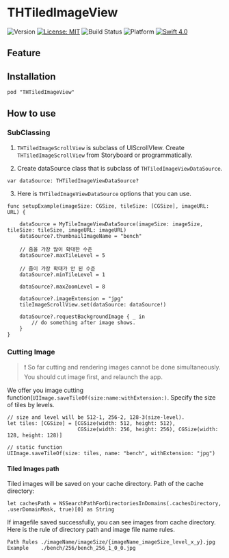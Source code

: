 #  THTiledImageView


![Version](https://img.shields.io/badge/pod-v0.2.0-blue.svg)
[![License: MIT](https://img.shields.io/badge/License-MIT-blue.svg?style=flat)](https://github.com/younatics/YNDropDownMenu/blob/master/LICENSE)
![Build Status](https://img.shields.io/badge/build-passing-brightgreen.svg)
![Platform](https://img.shields.io/badge/platform-ios-lightgrey.svg)
[![Swift 4.0](https://img.shields.io/badge/Swift-4.0-%23FB613C.svg)](https://developer.apple.com/swift/)

## Feature


## Installation

```
pod "THTiledImageView"
```

## How to use

### SubClassing

1. `THTiledImageScrollView` is subclass of UIScrollVIew. Create `THTiledImageScrollView` from Storyboard or programmatically.


2. Create dataSource class that is subclass of `THTiledImageViewDataSource`.

```
var dataSource: THTiledImageViewDataSource?
```


3. Here is `THTiledImageViewDataSource` options that you can use.

```
func setupExample(imageSize: CGSize, tileSize: [CGSize], imageURL: URL) {

    dataSource = MyTileImageViewDataSource(imageSize: imageSize, tileSize: tileSize, imageURL: imageURL)
    dataSource?.thumbnailImageName = "bench"

    // 줌을 가장 많이 확대한 수준
    dataSource?.maxTileLevel = 5

    // 줌이 가장 확대가 안 된 수준
    dataSource?.minTileLevel = 1

    dataSource?.maxZoomLevel = 8

    dataSource?.imageExtension = "jpg"
    tileImageScrollView.set(dataSource: dataSource!)

    dataSource?.requestBackgroundImage { _ in
        // do something after image shows.
    }
}
```

### Cutting Image


> ❗️ So far cutting and rendering images cannot be done simultaneously. You should cut image first, and relaunch the app.

We offer you image cutting function(`UIImage.saveTileOf(size:name:withExtension:)`. Specify the size of tiles by levels.

```
// size and level will be 512-1, 256-2, 128-3(size-level).
let tiles: [CGSize] = [CGSize(width: 512, height: 512),
                       CGSize(width: 256, height: 256), CGSize(width: 128, height: 128)]

// static function
UIImage.saveTileOf(size: tiles, name: "bench", withExtension: "jpg")
```

#### Tiled Images path

Tiled images will be saved on your cache directory. Path of the cache directory:

```
let cachesPath = NSSearchPathForDirectoriesInDomains(.cachesDirectory, .userDomainMask, true)[0] as String
```

If imagefile saved successfully, you can see images from cache directory. Here is the rule of directory path and image file name rules.
```
Path Rules ./imageName/imageSize/{imageName_imageSize_level_x_y}.jpg
Example    ./bench/256/bench_256_1_0_0.jpg
```
